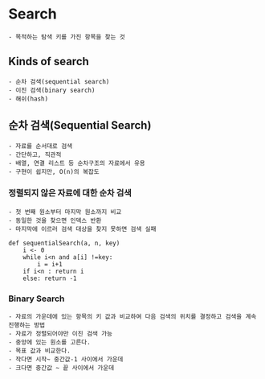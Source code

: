 # Search

    - 목적하는 탐색 키를 가진 항목을 찾는 것

## Kinds of search

    - 순차 검색(sequential search)
    - 이진 검색(binary search)
    - 해쉬(hash)

## 순차 검색(Sequential Search)

    - 자료를 순서대로 검색
    - 간단하고, 직관적
    - 배열, 연결 리스트 등 순차구조의 자료에서 유용
    - 구현이 쉽지만, O(n)의 복잡도

### 정렬되지 않은 자료에 대한 순차 검색

    - 첫 번째 원소부터 마지막 원소까지 비교
    - 동일한 것을 찾으면 인덱스 반환
    - 마지막에 이르러 검색 대상을 찾지 못하면 검색 실패

```
def sequentialSearch(a, n, key)
    i <- 0
    while i<n and a[i] !=key:
        i = i+1
    if i<n : return i
    else: return -1
```

### Binary Search

    - 자료의 가운데에 있는 항목의 키 값과 비교하여 다음 검색의 위치를 결정하고 검색을 계속 진행하는 방법
    - 자료가 정렬되어야만 이진 검색 가능
    - 중앙에 있는 원소를 고른다.
    - 목표 값과 비교한다.
    - 작다면 시작~ 중간값-1 사이에서 가운데
    - 크다면 중간값 ~ 끝 사이에서 가운데